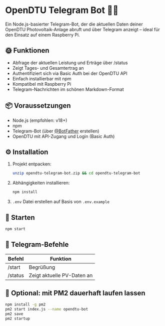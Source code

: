 # OpenDTU Telegram Bot 📡🤖

Ein Node.js-basierter Telegram-Bot, der die aktuellen Daten deiner OpenDTU Photovoltaik-Anlage abruft und über Telegram anzeigt – ideal für den Einsatz auf einem Raspberry Pi.

## 🌞 Funktionen

- Abfrage der aktuellen Leistung und Erträge über /status
- Zeigt Tages- und Gesamtertrag an
- Authentifiziert sich via Basic Auth bei der OpenDTU API
- Einfach installierbar mit npm
- Kompatibel mit Raspberry Pi
- Telegram-Nachrichten im schönen Markdown-Format

## 📦 Voraussetzungen

- Node.js (empfohlen: v18+)
- npm
- Telegram-Bot (über [@BotFather](https://t.me/BotFather) erstellen)
- OpenDTU mit API-Zugang und Login (Basic Auth)

## ⚙️ Installation

1. Projekt entpacken:
   ```bash
   unzip opendtu-telegram-bot.zip && cd opendtu-telegram-bot
   ```

2. Abhängigkeiten installieren:
   ```bash
   npm install
   ```

3. `.env` Datei erstellen auf Basis von `.env.example`

## 🚀 Starten

```bash
npm start
```

## 📱 Telegram-Befehle

| Befehl    | Funktion                          |
|-----------|-----------------------------------|
| /start    | Begrüßung                         |
| /status   | Zeigt aktuelle PV-Daten an        |

## 🔁 Optional: mit PM2 dauerhaft laufen lassen

```bash
npm install -g pm2
pm2 start index.js --name opendtu-bot
pm2 save
pm2 startup
```
